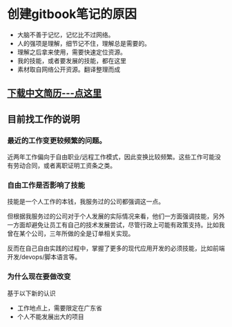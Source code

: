 # 创建gitbook笔记的原因

+ 大脑不善于记忆，记忆比不过网络。
+ 人的强项是理解，细节记不住，理解总是需要的。
+ 理解之后拿来使用，需要快速定位资源。
+ 我的技能，或者要发展的技能，都在这里
+ 素材取自网络公开资源。翻译整理而成

## [下载中文简历---点这里](CV-20180425.doc)

## 目前找工作的说明

### 最近的工作变更较频繁的问题。

近两年工作偏向于自由职业/远程工作模式，因此变换比较频繁。这些工作可能没有劳动合同，或者离职证明工资条之类。

### 自由工作是否影响了技能

技能是一个人工作的本钱，我服务过的公司都强调这一点。

但根据我服务过的公司对于个人发展的实际情况来看，他们一方面强调技能，另外一方面却避免让员工有自己的技术发展尝试，尽管行政上可能有政策支持。比如我曾在某个公司，三年所做的全是订单相关实现。

反而在自己自由实践的过程中，掌握了更多的现代应用开发的必须技能，比如前端开发/devops/脚本语言等。

### 为什么现在要做改变

基于以下新的认识

+ 工作地点上，需要限定在广东省
+ 个人不能发展出大的项目
